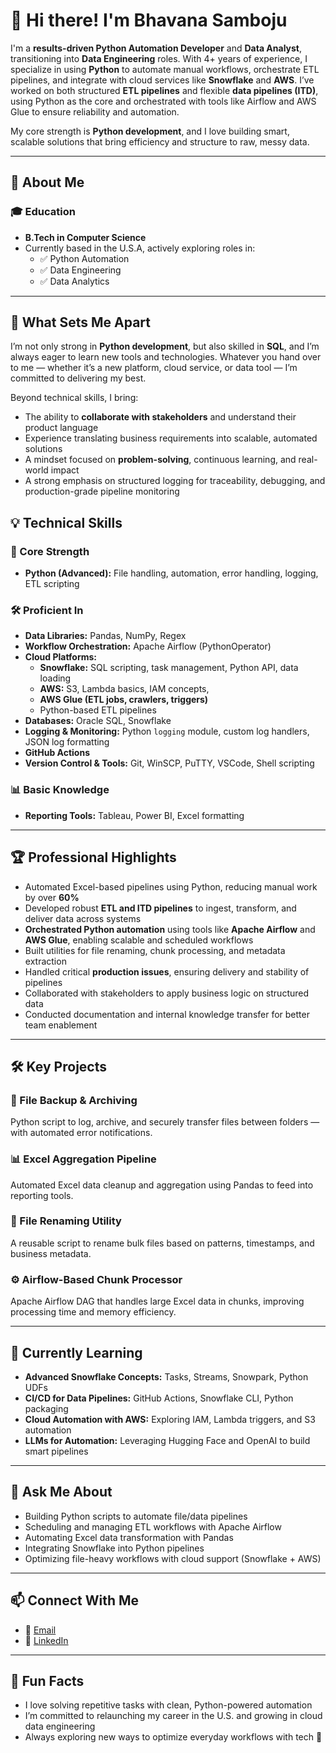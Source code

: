 # 👋 Hi there! I'm Bhavana Samboju

I'm a **results-driven Python Automation Developer** and **Data Analyst**, transitioning into **Data Engineering** roles. With 4+ years of experience, I specialize in using **Python** to automate manual workflows, orchestrate ETL pipelines, and integrate with cloud services like **Snowflake** and **AWS**.
I’ve worked on both structured **ETL pipelines** and flexible **data pipelines (ITD)**, using Python as the core and orchestrated with tools like Airflow and AWS Glue to ensure reliability and automation.

My core strength is **Python development**, and I love building smart, scalable solutions that bring efficiency and structure to raw, messy data.

---

## 🚀 About Me

### 🎓 Education
- **B.Tech in Computer Science**
- Currently based in the U.S.A, actively exploring roles in:
  - ✅ Python Automation
  - ✅ Data Engineering
  - ✅ Data Analytics

---

## 💼 What Sets Me Apart

I’m not only strong in **Python development**, but also skilled in **SQL**, and I’m always eager to learn new tools and technologies. Whatever you hand over to me — whether it’s a new platform, cloud service, or data tool — I’m committed to delivering my best.

Beyond technical skills, I bring:
- The ability to **collaborate with stakeholders** and understand their product language
- Experience translating business requirements into scalable, automated solutions
- A mindset focused on **problem-solving**, continuous learning, and real-world impact
- A strong emphasis on structured logging for traceability, debugging, and production-grade pipeline monitoring


## 💡 Technical Skills

### 🐍 Core Strength
- **Python (Advanced):** File handling, automation, error handling, logging, ETL scripting

### 🛠 Proficient In
- **Data Libraries:** Pandas, NumPy, Regex
- **Workflow Orchestration:** Apache Airflow (PythonOperator)
- **Cloud Platforms:**  
  - **Snowflake:** SQL scripting, task management, Python API, data loading  
  - **AWS:** S3, Lambda basics, IAM concepts,
  - **AWS Glue (ETL jobs, crawlers, triggers)**  
  - Python-based ETL pipelines
- **Databases:** Oracle SQL, Snowflake
- **Logging & Monitoring:** Python `logging` module, custom log handlers, JSON log formatting
- **GitHub Actions**
- **Version Control & Tools:** Git, WinSCP, PuTTY, VSCode, Shell scripting

### 📊 Basic Knowledge
- **Reporting Tools:** Tableau, Power BI, Excel formatting

---

## 🏆 Professional Highlights

- Automated Excel-based pipelines using Python, reducing manual work by over **60%**
- Developed robust **ETL and ITD pipelines** to ingest, transform, and deliver data across systems
- **Orchestrated Python automation** using tools like **Apache Airflow** and **AWS Glue**, enabling scalable and scheduled workflows
- Built utilities for file renaming, chunk processing, and metadata extraction
- Handled critical **production issues**, ensuring delivery and stability of pipelines
- Collaborated with stakeholders to apply business logic on structured data
- Conducted documentation and internal knowledge transfer for better team enablement


---

## 🛠 Key Projects

### 📁 File Backup & Archiving
Python script to log, archive, and securely transfer files between folders — with automated error notifications.

### 📊 Excel Aggregation Pipeline
Automated Excel data cleanup and aggregation using Pandas to feed into reporting tools.

### 🔄 File Renaming Utility
A reusable script to rename bulk files based on patterns, timestamps, and business metadata.

### ⚙️ Airflow-Based Chunk Processor
Apache Airflow DAG that handles large Excel data in chunks, improving processing time and memory efficiency.

---

## 🌱 Currently Learning

- **Advanced Snowflake Concepts:** Tasks, Streams, Snowpark, Python UDFs  
- **CI/CD for Data Pipelines:** GitHub Actions, Snowflake CLI, Python packaging  
- **Cloud Automation with AWS:** Exploring IAM, Lambda triggers, and S3 automation  
- **LLMs for Automation:** Leveraging Hugging Face and OpenAI to build smart pipelines

---

## 💬 Ask Me About

- Building Python scripts to automate file/data pipelines  
- Scheduling and managing ETL workflows with Apache Airflow  
- Automating Excel data transformation with Pandas  
- Integrating Snowflake into Python pipelines  
- Optimizing file-heavy workflows with cloud support (Snowflake + AWS)

---

## 📫 Connect With Me

- 📧 [Email](mailto:samboju.bhavana19@gmail.com)
- 💼 [LinkedIn](https://www.linkedin.com/in/bhavana-s-3171151b6/)

---

## 🎯 Fun Facts

- I love solving repetitive tasks with clean, Python-powered automation  
- I’m committed to relaunching my career in the U.S. and growing in cloud data engineering  
- Always exploring new ways to optimize everyday workflows with tech 🚀  

